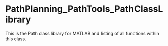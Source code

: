 # PathPlanning_PathTools_PathClassLibrary
This is the Path class library for MATLAB and listing of all functions within this class.
